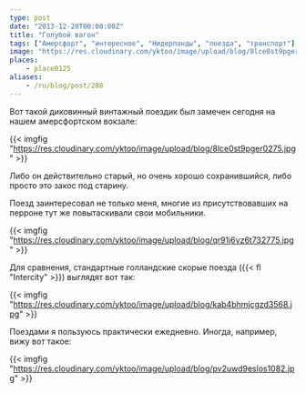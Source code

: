 ```yaml
---
type: post
date: "2013-12-20T00:00:00Z"
title: "Голубой вагон"
tags: ["Амерсфорт", "интересное", "Нидерланды", "поезда", "транспорт"]
image: "https://res.cloudinary.com/yktoo/image/upload/blog/8lce0st9pger0275.jpg"
places:
    - place0125
aliases:
    - /ru/blog/post/208
---
```


Вот такой диковинный винтажный поездик был замечен сегодня на нашем амерсфортском вокзале:

{{< imgfig "https://res.cloudinary.com/yktoo/image/upload/blog/8lce0st9pger0275.jpg" >}}

Либо он действительно старый, но очень хорошо сохранившийся, либо просто это закос под старину.

<!--more-->

Поезд заинтересовал не только меня, многие из присутствовавших на перроне тут же повытаскивали свои мобильники.

{{< imgfig "https://res.cloudinary.com/yktoo/image/upload/blog/qr91j6vz6t732775.jpg" >}}

Для сравнения, стандартные голландские скорые поезда ({{< fl "Intercity" >}}) выглядят вот так:

{{< imgfig "https://res.cloudinary.com/yktoo/image/upload/blog/kab4bhmjcgzd3568.jpg" >}}

Поездами я пользуюсь практически ежедневно. Иногда, например, вижу вот такое:

{{< imgfig "https://res.cloudinary.com/yktoo/image/upload/blog/pv2uwd9eslos1082.jpg" >}}
